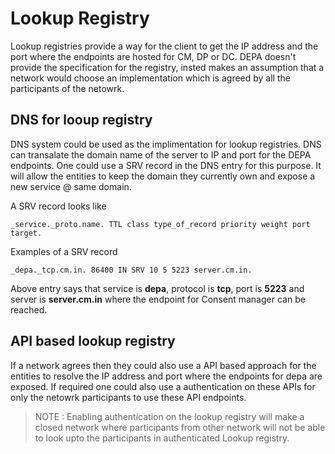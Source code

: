 # Lookup Registry

Lookup registries provide a way for the client to get the IP address and the port where the endpoints are hosted for CM, DP or DC. DEPA doesn't provide the specification for the registry, insted makes an assumption that a network would choose an implementation which is agreed by all the participants of the netowrk.

## DNS for looup registry

DNS system could be used as the implimentation for lookup registries. DNS can transalate the domain name of the server to IP and port for the DEPA endpoints. One could use a SRV record in the DNS entry for this purpose. It will allow the entities to keep the domain they currently own and expose a new service @ same domain.

A SRV record looks like

```
_service._proto.name. TTL class type_of_record priority weight port target.
```

Examples of a SRV record

```
_depa._tcp.cm.in. 86400 IN SRV 10 5 5223 server.cm.in.
```

Above entry says that service is **depa**, protocol is **tcp**, port is **5223** and server is **server.cm.in** where the endpoint for Consent manager can be reached.

## API based lookup registry

If a network agrees then they could also use a API based approach for the entities to resolve the IP address and port where the endpoints for depa are exposed. If required one could also use a authentication on these APIs for only the netowrk participants to use these API endpoints.

> NOTE : Enabling authentication on the lookup registry will make a closed network where participants from other network will not be able to look upto the participants in authenticated Lookup registry.
